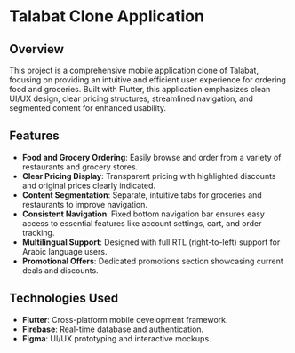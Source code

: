 # Talabat Clone Application

## Overview

This project is a comprehensive mobile application clone of Talabat, focusing on providing an intuitive and efficient user experience for ordering food and groceries. Built with Flutter, this application emphasizes clean UI/UX design, clear pricing structures, streamlined navigation, and segmented content for enhanced usability.

## Features

- **Food and Grocery Ordering**: Easily browse and order from a variety of restaurants and grocery stores.
- **Clear Pricing Display**: Transparent pricing with highlighted discounts and original prices clearly indicated.
- **Content Segmentation**: Separate, intuitive tabs for groceries and restaurants to improve navigation.
- **Consistent Navigation**: Fixed bottom navigation bar ensures easy access to essential features like account settings, cart, and order tracking.
- **Multilingual Support**: Designed with full RTL (right-to-left) support for Arabic language users.
- **Promotional Offers**: Dedicated promotions section showcasing current deals and discounts.

## Technologies Used

- **Flutter**: Cross-platform mobile development framework.
- **Firebase**: Real-time database and authentication.
- **Figma**: UI/UX prototyping and interactive mockups.
